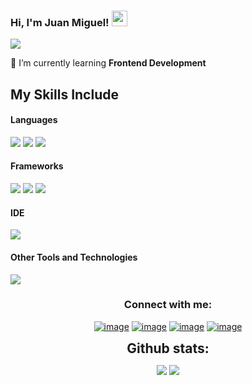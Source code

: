 ### Hi, I'm Juan Miguel! <img src="https://media.giphy.com/media/hvRJCLFzcasrR4ia7z/giphy.gif" width="25px">

<img src="https://github.com/sourabmaity/sourabmaity/blob/main/header_.png" >

 🌱 I’m currently learning **Frontend Development**
 
## My Skills Include

<h4> Languages </h4>

<span> 
  <img src="https://img.shields.io/badge/HTML5-E34F26?style=for-the-badge&logo=html5&logoColor=white">
  <img src="https://img.shields.io/badge/CSS3-1572B6?style=for-the-badge&logo=css3&logoColor=white">
  <img src="https://img.shields.io/badge/JavaScript-F7DF1E?style=for-the-badge&logo=javascript&logoColor=black">
</span>

<h4> Frameworks </h4>

<span>
  <img src="https://img.shields.io/badge/Bootstrap-563D7C?style=for-the-badge&logo=bootstrap&logoColor=white"> 
  <img src="https://img.shields.io/badge/react-%2320232a.svg?style=for-the-badge&logo=react&logoColor=%2361DAFB">
   <img src="https://img.shields.io/badge/tailwindcss-%2338B2AC.svg?style=for-the-badge&logo=tailwind-css&logoColor=white">
</span>

<h4> IDE </h4>
<span>
<img src="https://img.shields.io/badge/Visual_Studio_Code-0078D4?style=for-the-badge&logo=visual%20studio%20code&logoColor=white">

<h4> Other Tools and Technologies </h4>
<span>
  <img src="https://img.shields.io/badge/Git-F05032?style=for-the-badge&logo=git&logoColor=white">
</span>

<h3 align="center">Connect with me:</h3>
<div align="center">

[![image](https://img.shields.io/badge/LinkedIn-0077B5?style=for-the-badge&logo=linkedin&logoColor=white)](www.linkedin.com/in/juan-miguel-lugand1994)
[![image](https://img.shields.io/badge/Instagram-E4405F?style=for-the-badge&logo=instagram&logoColor=white)](https://www.instagram.com/juan_lugand/)
[![image](https://img.shields.io/badge/Twitter-1DA1F2?style=for-the-badge&logo=twitter&logoColor=white)](https://x.com/Juan_Lugand)
[![image](https://img.shields.io/badge/Gmail-D14836?style=for-the-badge&logo=gmail&logoColor=white)](mailto:juanmilugand@gmail.com)
</div>

<div align="center">
<h2 align="center" style="margin: 5px 10px;">Github stats:</h2> 

[![](https://github-readme-stats.vercel.app/api?username=juanlugand&show_icons=true&theme=tokyonight&hide_border=true&locale=en)](https://github.com/juan_lugand)
[![](https://github-readme-streak-stats.herokuapp.com/?user=juan_lugand&theme=material-palenight)](https://github.com/juan_lugand)
</div>
